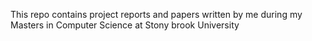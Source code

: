 This repo contains project reports and papers written by me during my Masters in Computer Science at Stony brook University
